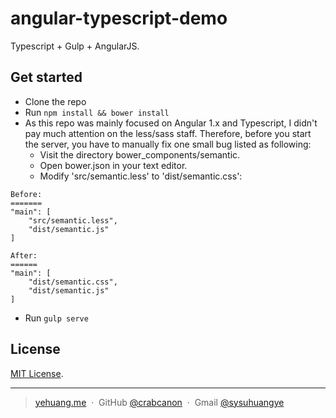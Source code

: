 # angular-typescript-demo
Typescript + Gulp + AngularJS.

## Get started

* Clone the repo
* Run `npm install && bower install`
* As this repo was mainly focused on Angular 1.x and Typescript, I didn't pay much attention on the less/sass staff. Therefore, before you start the server, you have to manually fix one small bug listed as following:
    * Visit the directory bower_components/semantic. 
    * Open bower.json in your text editor.
    * Modify 'src/semantic.less' to 'dist/semantic.css':
```
Before:
=======
"main": [
    "src/semantic.less",
    "dist/semantic.js"
]

After:
======
"main": [
    "dist/semantic.css",
    "dist/semantic.js"
]
```
* Run `gulp serve`

## License

[MIT License](http://choosealicense.com/licenses/mit/).

---

> [yehuang.me](https://yehuang.me) &nbsp;&middot;&nbsp;
> GitHub [@crabcanon](https://github.com/crabcanon) &nbsp;&middot;&nbsp;
> Gmail [@sysuhuangye](<mailto:sysuhuangye@gmail.com>)



